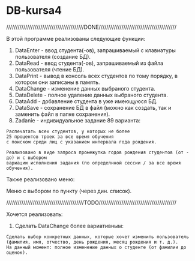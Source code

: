 # DB-kursa4

/////////////////////////////////////////DONE/////////////////////////////////////////

В этой программе реализованы следующие функции:

  1. DataEnter - ввод студента(-ов), запрашиваемый с клавиатуры пользователя (создание БД).
  2. DataRead - ввод студента(-ов), запрашиваемый из файла пользователя (чтение БД).
  3. DataPrint - вывод в консоль всех студентов по тому порядку, в котором они записаны в память.
  4. DataChange - изменение данных выбраного студента.
  5. DataDelete - полное удаление данных выбраного студента.
  6. DataAdd - добавление студента в уже имеющуюся БД.
  7. DataSave - сохранение БД в файл (можно как создать, так и заменить файл в папке сохранения).
  8. Zadanie - индивидуальное задание 89 варианта:
  
    Распечатать всех студентов, у которых не более 
    25 процентов троек за все время обучения 
    с поиском среди лиц с указанием интервала года рождения.

    Реализовано в виде запроса промежутка годов рождения студентов (от - до) и с выбором
    вариации исполнения задания (по определнной сессии / за все время обучения).
  
Также реализовано меню:

  Меню с выбором по пункту (через дин. список).
  
/////////////////////////////////////////TODO/////////////////////////////////////////
  
Хочется реализовать:

  1. Сделать DataChange более вариативным:
  
    Сделать выбор конкретных данных, которые хочет изменить пользователь
    (фамилия, имя, отчество, день рождения, месяц рождения и т. д.).
    На данный момент: полное изменение данных о студенте (от фамилии до оценок).
   
    
        
    
